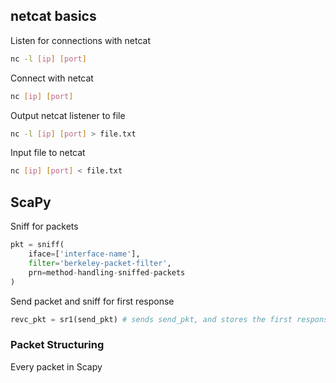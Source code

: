 ## netcat basics
Listen for connections with netcat
```bash
nc -l [ip] [port]
```

Connect with netcat
```sh
nc [ip] [port]
```

Output netcat listener to file
```sh
nc -l [ip] [port] > file.txt
```

Input file to netcat
```sh
nc [ip] [port] < file.txt
```
## ScaPy
Sniff for packets
```python
pkt = sniff(
	iface=['interface-name'], 
	filter='berkeley-packet-filter', 
	prn=method-handling-sniffed-packets
)
```

Send packet and sniff for first response
```python
revc_pkt = sr1(send_pkt) # sends send_pkt, and stores the first response packet to recv_pkt
```
### Packet Structuring
Every packet in Scapy 
